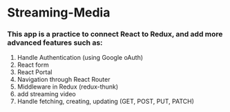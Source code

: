 # Streaming-Media

### This app is a practice to connect React to Redux, and add more advanced features such as:
1. Handle Authentication (using Google oAuth)
2. React form
3. React Portal
4. Navigation through React Router
5. Middleware in Redux (redux-thunk)
6. add streaming video
7. Handle fetching, creating, updating (GET, POST, PUT, PATCH)
